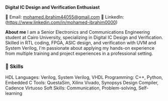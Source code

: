 **Digital IC Design and Verification Enthusiast**

📧 Email: mohamed.ibrahim44055@gmail.com
🔗 LinkedIn: (https://www.linkedin.com/in/mohamed-ibrahim0000)

**About me**
I am a Senior Electronics and Communications Engineering student at Cairo University, specializing in Digital IC Design and Verification. 
Skilled in RTL coding, FPGA, ASIC design, and verification with UVM and System Verilog, 
I'm passionate about applying my hands-on experience from multiple training and project experiences in a professional setting.

### 💼 Skills
HDL Languages: Verilog, System Verilog, VHDL
Programming: C++, Python, Embedded C
Tools: QuestaSim, Xilinx Vivado, Synopsys Design Compiler, Cadence Virtuoso
Soft Skills: Communication, Problem-solving, Self-learning
